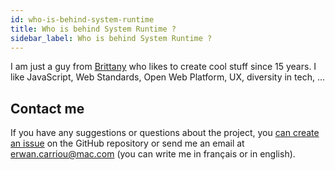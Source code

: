 ```yaml
---
id: who-is-behind-system-runtime
title: Who is behind System Runtime ?
sidebar_label: Who is behind System Runtime ?
---
```


I am just a guy from [Brittany](https://www.brittanytourism.com) who likes to create cool stuff since 15 years. I like JavaScript, Web Standards, Open Web Platform, UX, diversity in tech, ...

## Contact me

If you have any suggestions or questions about the project, you [can create an issue](https://github.com/design-first/system-runtime/issues) on the GitHub repository or send me an email at [erwan.carriou@mac.com](mailto:erwan.carriou@mac.com) (you can write me in français or in english).